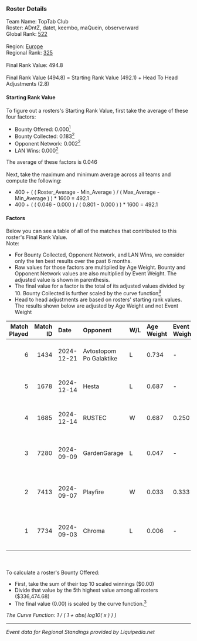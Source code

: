 ### Roster Details<br />
Team Name: TopTab Club<br />
Roster: ADntZ, datet, keembo, maQuein, observerward<br />
Global Rank: [522](../standings_global.md)<br />
<br />
Region: [Europe]( ../standings_europe.md)<br />
Regional Rank: [325]( ../standings_europe.md)<br />
<br />
Final Rank Value:  494.8<br />
<br />
Final Rank Value (494.8) = Starting Rank Value (492.1) + Head To Head Adjustments (2.8)<br />

#### Starting Rank Value<br />
To figure out a rosters's Starting Rank Value, first take the average of these four factors:<br />
- Bounty Offered: 0.000[<sup>1</sup>](#table2)
- Bounty Collected: 0.183[<sup>2</sup>](#table1)
- Opponent Network: 0.002[<sup>2</sup>](#table1)
- LAN Wins: 0.000[<sup>2</sup>](#table1)

The average of these factors is 0.046<br />
<br />
Next, take the maximum and minimum average across all teams and compute the following:<br />
- 400 + ( ( Roster_Average - Min_Average ) / ( Max_Average - Min_Average ) ) * 1600 = 492.1
- 400 + ( ( 0.046 - 0.000 ) / ( 0.801 - 0.000 ) ) * 1600 = 492.1


#### Factors<br />
Below you can see a table of all of the matches that contributed to this roster's Final Rank Value.<br />
Note:<br />

- For Bounty Collected, Opponent Network, and LAN Wins, we consider only the ten best results over the past 6 months.
- Raw values for those factors are multiplied by Age Weight. Bounty and Opponent Network values are also multiplied by Event Weight. The adjusted value is shown in parenthesis.
- The final value for a factor is the total of its adjusted values divided by 10. Bounty Collected is further scaled by the curve function[<sup>3</sup>](#curveFunction)
- Head to head adjustments are based on rosters' starting rank values. The results shown below are adjusted by Age Weight and not Event Weight
<span id="table1"></span><br />


| Match Played | Match ID | Date       | Opponent                | W/L | Age Weight | Event Weight | Bounty Collected | Opponent Network | LAN Wins  | H2H Adj. | Roster                                       |
| -: | -: | :- | :- | :- | :- | :- | :- | :- | :- | -: | :- |
|            6 |     1434 | 2024-12-21 | Avtostopom Po Galaktike | L   | 0.734      | -            | -                | -                | -         |    -7.66 | ADntZ, datet, keembo, maQuein, observerward  |
|            5 |     1678 | 2024-12-14 | Hesta                   | L   | 0.687      | -            | -                | -                | -         |    -4.83 | ADntZ, feetje, keembo, maQuein, observerward |
|            4 |     1685 | 2024-12-14 | RUSTEC                  | W   | 0.687      | 0.250        | 0.002 (0.000)    | 0.100 (0.017)    | 0 (0.000) |    15.03 | ADntZ, feetje, keembo, maQuein, observerward |
|            3 |     7280 | 2024-09-09 | GardenGarage            | L   | 0.047      | -            | -                | -                | -         |    -0.28 | ADntZ, keembo, maQuein, observerward, rezn9  |
|            2 |     7413 | 2024-09-07 | Playfire                | W   | 0.033      | 0.333        | 0.001 (0.000)    | 0.000 (0.000)    | 0 (0.000) |     0.56 | ADntZ, keembo, maQuein, observerward, rezn9  |
|            1 |     7734 | 2024-09-03 | Chroma                  | L   | 0.006      | -            | -                | -                | -         |    -0.05 | ADntZ, keembo, maQuein, observerward, rezn9  |

<br />
<span id="table2"></span><br />
To calculate a roster's Bounty Offered:<br />

- First, take the sum of their top 10 scaled winnings ($0.00)
- Divide that value by the 5th highest value among all rosters ($336,474.68)
- The final value (0.00) is scaled by the curve function.[<sup>3</sup>](#curveFunction)

<span id="curveFunction"></span>_The Curve Function: 1 / ( 1 + abs( log10( x ) ) )_<br />

---
_Event data for Regional Standings provided by Liquipedia.net_<br />
